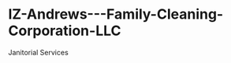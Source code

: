 IZ-Andrews---Family-Cleaning-Corporation-LLC
============================================

Janitorial Services
